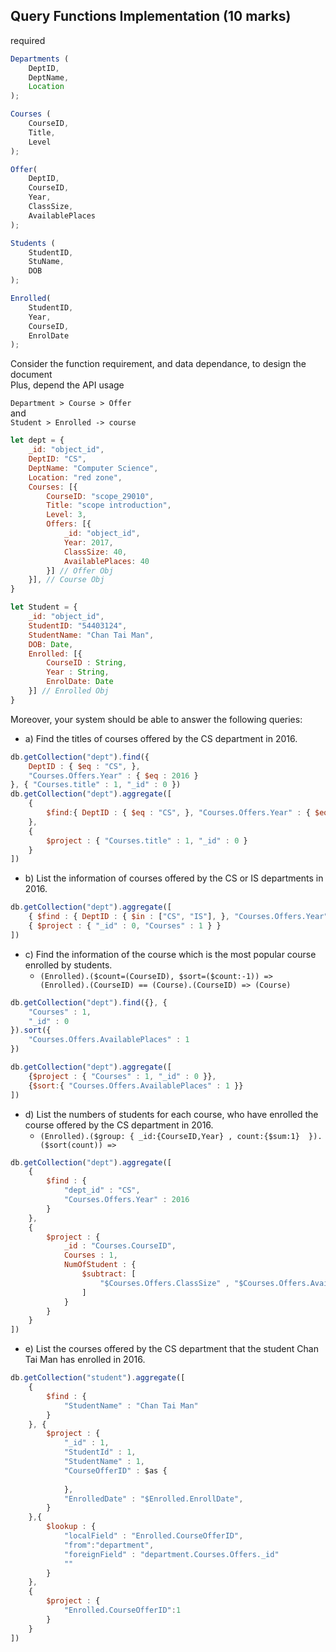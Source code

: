 ## Query Functions Implementation (10 marks)

required
```js
Departments (
    DeptID, 
    DeptName, 
    Location
);

Courses (
    CourseID, 
    Title, 
    Level
);

Offer(
    DeptID, 
    CourseID, 
    Year, 
    ClassSize, 
    AvailablePlaces
);

Students (
    StudentID, 
    StuName, 
    DOB
);

Enrolled(
    StudentID, 
    Year, 
    CourseID, 
    EnrolDate
);
```
Consider the function requirement, and data dependance, to design the document \
Plus, depend the API usage 

`Department > Course > Offer` \
and \
`Student > Enrolled -> course`
```js
let dept = {
    _id: "object_id",
    DeptID: "CS",
    DeptName: "Computer Science",
    Location: "red zone",
    Courses: [{
        CourseID: "scope_29010",
        Title: "scope introduction",
        Level: 3,
        Offers: [{
            _id: "object_id",
            Year: 2017,
            ClassSize: 40,
            AvailablePlaces: 40
        }] // Offer Obj
    }], // Course Obj
}

let Student = {
    _id: "object_id",
    StudentID: "54403124",
    StudentName: "Chan Tai Man",
    DOB: Date,
    Enrolled: [{
        CourseID : String,
        Year : String,
        EnrolDate: Date
    }] // Enrolled Obj
}
```


Moreover, your system should be able to answer the following queries:
- a) Find the titles of courses offered by the CS department in 2016.
``` js
db.getCollection("dept").find({
    DeptID : { $eq : "CS", },
    "Courses.Offers.Year" : { $eq : 2016 }
}, { "Courses.title" : 1, "_id" : 0 })
db.getCollection("dept").aggregate([
    {
        $find:{ DeptID : { $eq : "CS", }, "Courses.Offers.Year" : { $eq : 2016 } }
    }, 
    {
        $project : { "Courses.title" : 1, "_id" : 0 }
    }
])
```
- b) List the information of courses offered by the CS or IS departments in 2016.
 
``` js
db.getCollection("dept").aggregate([
    { $find : { DeptID : { $in : ["CS", "IS"], }, "Courses.Offers.Year" : { $eq : 2016 } } }, 
    { $project : { "_id" : 0, "Courses" : 1 } }
])
```

- c) Find the information of the course which is the most popular course enrolled by students.
  - `(Enrolled).($count=(CourseID), $sort=($count:-1)) => (Enrolled).(CourseID) == (Course).(CourseID) => (Course)`
```js 
db.getCollection("dept").find({}, {
    "Courses" : 1,
    "_id" : 0
}).sort({
    "Courses.Offers.AvailablePlaces" : 1
})

db.getCollection("dept").aggregate([
    {$project : { "Courses" : 1, "_id" : 0 }},
    {$sort:{ "Courses.Offers.AvailablePlaces" : 1 }}
])

```
  
- d) List the numbers of students for each course, who have enrolled the course offered by the CS department in 2016.
  - `(Enrolled).($group: { _id:{CourseID,Year} , count:{$sum:1}  }).($sort(count)) => `
```js
db.getCollection("dept").aggregate([
    {
        $find : {
            "dept_id" : "CS",
            "Courses.Offers.Year" : 2016
        }
    },
    {
        $project : {
            _id : "Courses.CourseID",
            Courses : 1,
            NumOfStudent : {
                $subtract: [
                    "$Courses.Offers.ClassSize" , "$Courses.Offers.AvailablePlaces"
                ]
            }
        }
    }
])

```
- e) List the courses offered by the CS department that the student Chan Tai Man has enrolled in 2016.

```js
db.getCollection("student").aggregate([
    {
        $find : {
            "StudentName" : "Chan Tai Man"
        }
    }, { 
        $project : {
            "_id" : 1,
            "StudentId" : 1,
            "StudentName" : 1,
            "CourseOfferID" : $as {
                
            },
            "EnrolledDate" : "$Enrolled.EnrollDate",
        }
    },{
        $lookup : {
            "localField" : "Enrolled.CourseOfferID",
            "from":"department",
            "foreignField" : "department.Courses.Offers._id"
            ""
        }
    },
    {
        $project : {
            "Enrolled.CourseOfferID":1
        }
    }
])
```